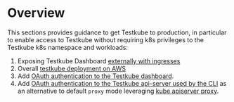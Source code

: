 # Overview

This sections provides guidance to get Testkube to production, in particular to enable access to Testkube without requiring k8s privileges to the Testkube k8s namespace and workloads:
1. Exposing Testkube Dashboard [externally with ingresses](exposing-testkube/overview.md) 
2. Overall [testkube deployment on AWS](aws.md)
3. Add [OAuth authentication to the Testkube dashboard](authentication/oauth-ui.md). 
4. Add [OAuth authentication to the Testkube api-server used by the CLI](authentication/oauth-cli.md) as an alternative to default `proxy` mode leveraging [kube apiserver proxy](https://kubernetes.io/docs/concepts/cluster-administration/proxies/).   
